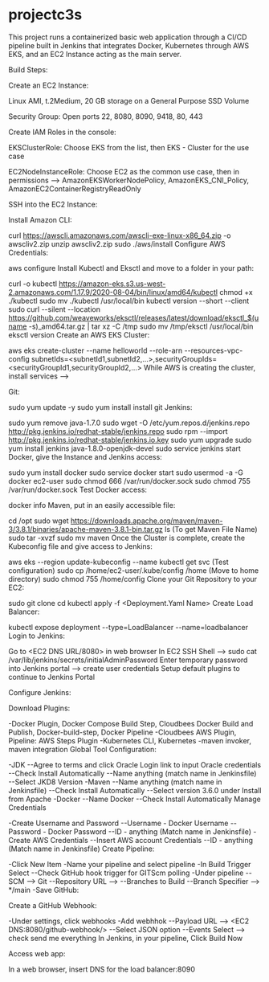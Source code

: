 # projectc3s

This project runs a containerized basic web application through a CI/CD pipeline built in Jenkins that integrates Docker, Kubernetes through AWS EKS, and an EC2 Instance acting as the main server.

Build Steps:

Create an EC2 Instance:

Linux AMI, t.2Medium, 20 GB storage on a General Purpose SSD Volume

Security Group: Open ports 22, 8080, 8090, 9418, 80, 443

Create IAM Roles in the console:

EKSClusterRole: Choose EKS from the list, then EKS - Cluster for the use case

EC2NodeInstanceRole: Choose EC2 as the common use case, then in permissions --> AmazonEKSWorkerNodePolicy, AmazonEKS_CNI_Policy, AmazonEC2ContainerRegistryReadOnly

SSH into the EC2 Instance:

Install Amazon CLI:

curl https://awscli.amazonaws.com/awscli-exe-linux-x86_64.zip -o awscliv2.zip
unzip awscliv2.zip
sudo ./aws/install
Configure AWS Credentials:

aws configure
Install Kubectl and Eksctl and move to a folder in your path:

curl -o kubectl https://amazon-eks.s3.us-west-2.amazonaws.com/1.17.9/2020-08-04/bin/linux/amd64/kubectl
chmod +x ./kubectl
sudo mv ./kubectl /usr/local/bin
kubectl version --short --client
sudo curl --silent --location https://github.com/weaveworks/eksctl/releases/latest/download/eksctl_$(uname -s)_amd64.tar.gz | tar xz -C /tmp
sudo mv /tmp/eksctl /usr/local/bin
eksctl version
Create an AWS EKS Cluster:

aws eks create-cluster --name helloworld --role-arn <EKS Cluster ARN> --resources-vpc-config subnetIds=<subnetId1,subnetId2,...>,securityGroupIds=<securityGroupId1,securityGroupId2,...>
While AWS is creating the cluster, install services -->

Git:

sudo yum update -y
sudo yum install install git
Jenkins:

sudo yum remove java-1.7.0
sudo wget -O /etc/yum.repos.d/jenkins.repo http://pkg.jenkins.io/redhat-stable/jenkins.repo
sudo rpm --import http://pkg.jenkins.io/redhat-stable/jenkins.io.key
sudo yum upgrade
sudo yum install jenkins java-1.8.0-openjdk-devel
sudo service jenkins start
Docker, give the Instance and Jenkins access:

sudo yum install docker
sudo service docker start
sudo usermod -a -G docker ec2-user
sudo chmod 666 /var/run/docker.sock
sudo chmod 755 /var/run/docker.sock
Test Docker access:

docker info
Maven, put in an easily accessible file:

cd /opt
sudo wget https://downloads.apache.org/maven/maven-3/3.8.1/binaries/apache-maven-3.8.1-bin.tar.gz
ls (To get Maven File Name)
sudo tar -xvzf <File Name>
sudo mv <File Name> maven
Once the Cluster is complete, create the Kubeconfig file and give access to Jenkins:

aws eks --region <Your Region> update-kubeconfig --name <Cluster Name>
kubectl get svc (Test configuration)
sudo cp /home/ec2-user/.kube/config /home (Move to home directory)
sudo chmod 755 /home/config
Clone your Git Repository to your EC2:

sudo git clone <Git Repository URL>
cd <Folder of Git Clone>
kubectl apply -f <Deployment.Yaml Name>
Create Load Balancer:

kubectl expose deployment <Deployment Name from Deployment.Yaml> --type=LoadBalancer --name=loadbalancer
Login to Jenkins:

Go to <EC2 DNS URL/8080> in web browser In EC2 SSH Shell --> sudo cat /var/lib/jenkins/secrets/initialAdminPassword Enter temporary password into Jenkins portal --> create user credentials Setup default plugins to continue to Jenkins Portal

Configure Jenkins:

Download Plugins:

-Docker Plugin, Docker Compose Build Step, Cloudbees Docker Build and Publish, Docker-build-step, Docker Pipeline
-Cloudbees AWS Plugin, Pipeline: AWS Steps Plugin
-Kubernetes CLI, Kubernetes
-maven invoker, maven integration
Global Tool Configuration:

-JDK
  --Agree to terms and click Oracle Login link to input Oracle credentials
  --Check Install Automatically
  --Name anything (match name in Jenkinsfile)
  --Select JKD8 Version
-Maven
  --Name anything (match name in Jenkinsfile)
  --Check Install Automatically
  --Select version 3.6.0 under Install from Apache
-Docker
  --Name Docker
  --Check Install Automatically
Manage Credentials

-Create Username and Password
  --Username - Docker Username
  --Password - Docker Password
  --ID - anything (Match name in Jenkinsfile)
-Create AWS Credentials
  --Insert AWS account Credentials
  --ID - anything (Match name in Jenkinsfile)
Create Pipeline:

-Click New Item
-Name your pipeline and select pipeline
-In Build Trigger Select
  --Check GitHub hook trigger for GITScm polling
-Under pipeline
  --SCM --> Git
    --Repository URL --> <Your Github Repository URL>
  --Branches to Build
    --Branch Specifier --> */main
-Save
GitHub:

Create a GitHub Webhook:

-Under settings, click webhooks
-Add webhhok
  --Payload URL --> <EC2 DNS:8080/github-webhook/>
  --Select JSON option
  --Events Select --> check send me everything
In Jenkins, in your pipeline, Click Build Now

Access web app:

In a web browser, insert DNS for the load balancer:8090
